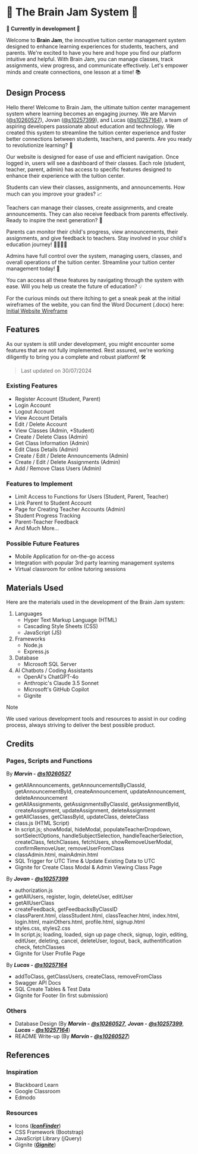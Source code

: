 # 🧠 The Brain Jam System 🧠
**🚧 Currently in development 🚧**

Welcome to **Brain Jam**, the innovative tuition center management system designed to enhance learning experiences for students, teachers, and parents. We're excited to have you here and hope you find our platform intuitive and helpful. With Brain Jam, you can manage classes, track assignments, view progress, and communicate effectively. Let's empower minds and create connections, one lesson at a time! 📚

## Design Process

Hello there! Welcome to Brain Jam, the ultimate tuition center management system where learning becomes an engaging journey. We are Marvin ([@s10260527](https://github.com/s10260527)), Jovan ([@s10257399](https://github.com/LifeRaider)), and Lucas ([@s10257164](https://github.com/LoocasToh)), a team of aspiring developers passionate about education and technology. We created this system to streamline the tuition center experience and foster better connections between students, teachers, and parents. Are you ready to revolutionize learning? 🚀

Our website is designed for ease of use and efficient navigation. Once logged in, users will see a dashboard of their classes. Each role (student, teacher, parent, admin) has access to specific features designed to enhance their experience with the tuition center.

Students can view their classes, assignments, and announcements. How much can you improve your grades? 📈

Teachers can manage their classes, create assignments, and create announcements. They can also receive feedback from parents effectively. Ready to inspire the next generation? 🍎

Parents can monitor their child's progress, view announcements, their assignments, and give feedback to teachers. Stay involved in your child's education journey! 👨‍👩‍👧‍👦

Admins have full control over the system, managing users, classes, and overall operations of the tuition center. Streamline your tuition center management today! 🏫

You can access all these features by navigating through the system with ease. Will you help us create the future of education? 💡

For the curious minds out there itching to get a sneak peak at the initial wireframes of the webite, you can find the Word Document (.docx) here: [Initial Website Wireframe](/BED%20Checkpoint%201%20Wireframes.docx)

## Features

As our system is still under development, you might encounter some features that are not fully implemented. Rest assured, we're working diligently to bring you a complete and robust platform! 🛠️
>Last updated on 30/07/2024
### Existing Features
- Register Account (Student, Parent)
- Login Account
- Logout Account
- View Account Details
- Edit / Delete Account
- View Classes (Admin, *Student)
- Create / Delete Class (Admin)
- Get Class Information (Admin)
- Edit Class Details (Admin)
- Create / Edit / Delete Announcements (Admin)
- Create / Edit / Delete Assignments (Admin)
- Add / Remove Class Users (Admin)

### Features to Implement
- Limit Access to Functions for Users (Student, Parent, Teacher)
- Link Parent to Student Account
- Page for Creating Teacher Accounts (Admin)
- Student Progress Tracking
- Parent-Teacher Feedback
- And Much More...

### Possible Future Features
- Mobile Application for on-the-go access
- Integration with popular 3rd party learning management systems
- Virtual classroom for online tutoring sessions

## Materials Used

Here are the materials used in the development of the Brain Jam system:

1. Languages
    - Hyper Text Markup Language (HTML)
    - Cascading Style Sheets (CSS)
    - JavaScript (JS)
2. Frameworks
    - Node.js
    - Express.js
3. Database
    - Microsoft SQL Server
4. AI Chatbots / Coding Assistants
    - OpenAI's ChatGPT-4o
    - Anthropic's Claude 3.5 Sonnet
    - Microsoft's GitHub Copilot
    - Gignite

> [!NOTE]
> We used various development tools and resources to assist in our coding process, always striving to deliver the best possible product.

## Credits

### Pages, Scripts and Functions
By ***Marvin -*** [***@s10260527***](https://github.com/s10260527)
- getAllAnnouncements, getAnnouncementsByClassId, getAnnouncementById, createAnnouncement, updateAnnouncement, deleteAnnouncement
- getAllAssignments, getAssignmentsByClassId, getAssignmentById, createAssignment, updateAssignment, deleteAssignment
- getAllClasses, getClassById, updateClass, deleteClass
- class.js (HTML Script)
- In script.js; showModal, hideModal, populateTeacherDropdown, sortSelectOptions, handleSubjectSelection, handleTeacherSelection, createClass, fetchClasses, fetchUsers, showRemoveUserModal, confirmRemoveUser, removeUserFromClass
- classAdmin.html, mainAdmin.html
- SQL Trigger for UTC Time & Update Existing Data to UTC
- Gignite for Create Class Modal & Admin Viewing Class Page

By ***Jovan -*** [***@s10257399***](https://github.com/LifeRaider)
- authorization.js
- getAllUsers, register, login, deleteUser, editUser
- getAllUserClass
- createFeedback, getFeedbacksByClassID
- classParent.html, classStudent.html, classTeacher.html, index.html, login.html, mainOthers.html, profile.html, signup.html
- styles.css, styles2.css
- In script.js; loading, loaded, sign up page check, signup, login, editing, editUser, deleting, cancel, deleteUser, logout, back, authentification check, fetchClasses
- Gignite for User Profile Page

By ***Lucas -*** [***@s10257164***](https://github.com/LoocasToh)
- addToClass, getClassUsers, createClass, removeFromClass
- Swagger API Docs
- SQL Create Tables & Test Data
- Gignite for Footer (In first submission)

### Others
- Database Design (By ***Marvin -*** [***@s10260527***](https://github.com/s10260527), ***Jovan -*** [***@s10257399***](https://github.com/LifeRaider), ***Lucas -*** [***@s10257164***](https://github.com/LoocasToh))
- README Write-up (By ***Marvin -*** [***@s10260527***](https://github.com/s10260527))

## References

### Inspiration
- Blackboard Learn
- Google Classroom
- Edmodo

### Resources
- Icons ([***IconFinder***](https://www.iconfinder.com/))
- CSS Framework (Bootstrap)
- JavaScript Library (jQuery)
- Gignite ([***Gignite***](https://www.gignite.ai/))
